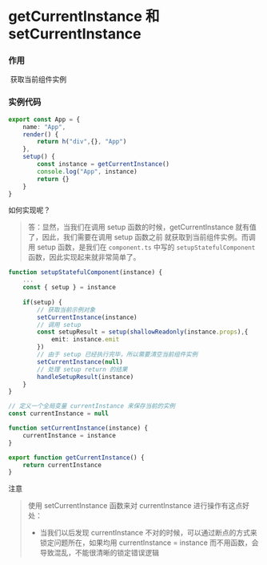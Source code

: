 # getCurrentInstance 和 setCurrentInstance

### 作用

​ 获取当前组件实例

### 实例代码

~~~ts
export const App = {
    name: "App",
    render() {
        return h("div",{}, "App")
    },
    setup() {
        const instance = getCurrentInstance()
        console.log("App", instance)
        return {}
    }
}
~~~

如何实现呢？

> 答：显然，当我们在调用 setup 函数的时候，getCurrentInstance 就有值了，因此，我们需要在调用 setup 函数之前 就获取到当前组件实例。而调用 setup 函数，是我们在 ``component.ts`` 中写的 ``setupStatefulComponent`` 函数，因此实现起来就非常简单了。

~~~ts
function setupStatefulComponent(instance) {
    ...
    const { setup } = instance
    
    if(setup) {
        // 获取当前示例对象
        setCurrentInstance(instance)
        // 调用 setup
        const setupResult = setup(shallowReadonly(instance.props),{
            emit: instance.emit
        })
        // 由于 setup 已经执行完毕，所以需要清空当前组件实例
        setCurrentInstance(null)
        // 处理 setup return 的结果
        handleSetupResult(instance)
    }
}

// 定义一个全局变量 currentInstance 来保存当前的实例
const currentInstance = null

function setCurrentInstance(instance) {
    currentInstance = instance
}

export function getCurrentInstance() {
    return currentInstance
}
~~~

注意

> 使用 setCurrentInstance 函数来对 currentInstance 进行操作有这点好处：
>
> + 当我们以后发现 currentInstance 不对的时候，可以通过断点的方式来锁定问题所在，如果均用 currentInstance = instance 而不用函数，会导致混乱，不能很清晰的锁定错误逻辑
